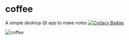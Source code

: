 # coffee
A simple desktop Qt app to make notes
[![Codacy Badge](https://api.codacy.com/project/badge/Grade/f8ae13d83b804e76bac90b4c5a0a70b3)](https://www.codacy.com/app/0um/coffee?utm_source=github.com&amp;utm_medium=referral&amp;utm_content=0unit/coffee&amp;utm_campaign=Badge_Grade)

![coffee](https://user-images.githubusercontent.com/2099388/39969166-7f1ca3f4-56ae-11e8-99dc-821d82e6b7fc.png)
